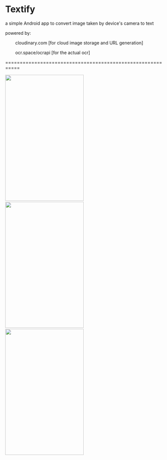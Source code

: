 # Textify


a simple Android app to convert image taken by device's camera to text


powered by:

&emsp;&emsp;  cloudinary.com [for cloud image storage and URL generation]

&emsp;&emsp;   ocr.space/ocrapi [for the actual ocr]


===========================================================


<img src="https://user-images.githubusercontent.com/48130426/69671401-a0fc7c00-109e-11ea-8b03-f0fe4998a06e.png" width=250 height=400/>&emsp;
<img src="https://user-images.githubusercontent.com/48130426/69671402-a0fc7c00-109e-11ea-8a3b-7ce2cbd88ce7.png" width=250 height=400/>&emsp;
<img src="https://user-images.githubusercontent.com/48130426/69671403-a1951280-109e-11ea-9678-6d7ff903329b.png" width=250 height=400/>&emsp;

